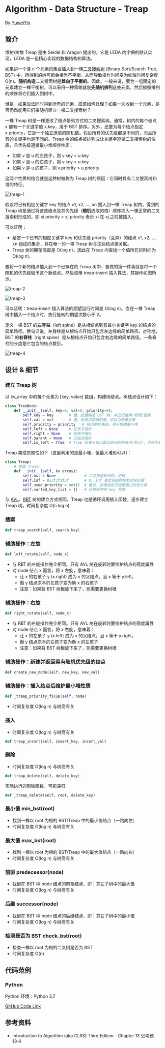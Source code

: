 # Algorithm - Data Structure - Treap

By [YuweiYin](https://yuweiyin.github.io/)

## 简介

堆树/树堆 Treap 是由 Seidel 和 Aragon 提出的。它是 LEDA 内字典的默认实现，LEDA 是一组精心实现的数据结构和算法。

如果讲一个含 n 个元素的集合插入到一棵[二叉搜索树](./binary-search-tree) (Binary Sort/Search Tree, BST) 中，所得到的树可能会相当不平衡，从而导致操作时间变为线性时间复杂度 O(n)。**随机构造**二叉搜索树是**趋向于平衡的**。因此，一般来说，要为一组固定的元素建立一棵平衡树，可以采用一种策略就是**先随机排列**这些元素，然后按照排列的顺序将它们插入到树中。

但是，如果没法同时得到所有的元素，应该如何处理？如果一次收到一个元素，是否仍然能用它们来随机建立一棵二叉搜索树？

一棵 Treap 树是一棵更改了结点排列方式的二叉搜索树。通常，树内的每个结点 x 都有一个关键字值 x.key，用于 BST 排序。另外，还要为每个结点指定 x.priority，它是一个独立选取的随机数。假设所有的优先级都是不同的，而且所有的关键字也是不同的。Treap 树的结点被排列成让关键字遵循二叉搜索树的性质，且优先级遵循最小堆顺序性质：

- 如果 v 是 u 的左孩子，则 v.key < u.key
- 如果 v 是 u 的右孩子，则 v.key > u.key
- 如果 v 是 u 的孩子，则 v.priority > u.priority

这两个性质的结合就是这种树被称为 Treap 树的原因：它同时具有二叉搜索树和堆的特征。

![treap-1](/img/info-technology/algorithm/data-structure/treap-1.png)

假设将已有相应关键字 key 的结点 x1, x2, ..., xn 插入到一棵 Treap 树内，得到的 Treap 树是通过将这些结点及其优先级（**随机**选取的值）顺序插入一棵正常的二叉搜索树形成的，即 xi.priority < xj.priority 表示 xi 在 xj 之前被插入。

可以证明：

- 给定一个已有的相应关键字 key 和优先级 priority（互异）的结点 x1, x2, ..., xn 组成的集合，存在唯一的一棵 Treap 树与这些结点相关联。
- Treap 树的期望高度是 O(log n)，因此在 Treap 内查找一个值所花的时间为 O(log n)。

要将一个新的结点插入到一个已存在的 Treap 树中，要做的第一件事就是将一个随机的优先级赋予这个新结点。然后调用 treap-insert 插入算法，其操作如图所示。

![treap-2](/img/info-technology/algorithm/data-structure/treap-2.png)

![treap-3](/img/info-technology/algorithm/data-structure/treap-3.png)

可以证明：treap-insert 插入算法的期望运行时间是 O(log n)。当在一棵 Treap 树中插入一个结点时，执行旋转的期望次数小于 2。

定义一棵 BST 的**左脊柱**（left spine）是从根结点到有最小关键字 key 的结点的简单路径。换句话说，左脊柱是从根结点开始只包含左边缘的简单路径。对称地，BST 的**右脊柱**（right spine）是从根结点开始只包含右边缘的简单路径。一条脊柱的长度是它包含的结点数目。

![treap-4](/img/info-technology/algorithm/data-structure/treap-4.png)

## 设计 & 细节


### 建立 Treap 树

以 kv_array 中的每个元素为 [key, value] 数组，构建树结点。树结点设计如下：

```python
class TreeNode:
    def __init__(self, key=0, val=0, priority=0):
        self.key = key       # 键，按键构造 BST 树，并进行搜索/增添/删除
        self.val = val       # 值，树结点存储的值，可以为任意对象
        self.priority = priority   # 结点的优先级，用于构建最小堆
        self.left = None     # 左孩子指针
        self.right = None    # 右孩子指针
        self.parent = None   # 父结点指针
        self.is_left = True  # True 则表示自己是父结点的左孩子(默认)，否则为右孩子
```

Treap 类成员属性如下（这里利用的是最小堆，但最大堆也可以）：

```python
class Treap:
    # 构造 Treap
    def __init__(self, kv_array):
        self.bst = None             # 二叉搜索树结构，树根
        self.inf = 0x3f3f3f3f       # 0..inf 是优先级的随机选择范围
        self.used_priority = set()  # 集合，存储当前已经使用过的优先级
        self.sorted_key_list = []   # 已排好序的 key 列表
```

与 [AVL](avl-tree)、[RBT](./red-black-tree) 树的建立方式相同，Treap 也是循环调用插入函数，逐步建立 Treap 树。时间复杂度 O(n log n)

### 搜索

```python
def treap_search(self, search_key)
```

### 辅助操作：左旋

```python
def left_rotate(self, node_x)
```

- 与 RBT 的左旋操作完全相同。只有 AVL 树在旋转时要维护结点的高度属性
- 对 node 结点 x 而言，将 x 左旋，意味着：
    - 让 x 的右孩子 y (x.right) 成为 x 的父结点，且 x 等于 y.left。
    - 而 y 结点原本的左孩子变为新 x 的右孩子
    - 注意：如果将 BST 树根旋下来了，则需要更换树根

### 辅助操作：右旋

```python
def right_rotate(self, node_x)
```

- 与 RBT 的右旋操作完全相同。只有 AVL 树在旋转时要维护结点的高度属性
- 对 node 结点 x 而言，将 x 右旋，意味着：
    - 让 x 的左孩子 y (x.left) 成为 x 的父结点，且 x 等于 y.right。
    - 而 y 结点原本的右孩子变为新 x 的左孩子
    - 注意：如果将 BST 树根旋下来了，则需要更换树根

### 辅助操作：新建并返回具有随机优先级的结点

```python
def create_new_node(self, new_key, new_val)
```

### 辅助操作：插入结点后维护最小堆性质

```python
def _treap_priority_fixup(self, node)
```

- 时间复杂度 O(log n) 与树高有关

### 插入

- 时间复杂度 O(log n) 与树高有关

```python
def treap_insert(self, insert_key, insert_val)
```

### 删除

- 时间复杂度 O(log n) 与树高有关

```python
def treap_delete(self, delete_key)
```

实际执行的删除函数，可能递归

```python
def _treap_delete(self, root, delete_key)
```

### 最小值 min_bst(root)

- 找到一棵以 root 为根的 BST/Treap 中的最小值结点（一路向左）
- 时间复杂度 O(log n) 与树高有关

### 最大值 max_bst(root)

- 找到一棵以 root 为根的 BST/Treap 中的最大值结点（一路向右）
- 时间复杂度 O(log n) 与树高有关

### 前驱 predecessor(node)

- 找到在 BST 中 node 结点的前驱结点，即：其左子树中的最大值
- 时间复杂度 O(log n) 与树高有关

### 后继 successor(node)

- 找到在 BST 中 node 结点的后继结点，即：其右子树中的最小值
- 时间复杂度 O(log n) 与树高有关

### 检测是否为 BST check_bst(root)

- 检查一棵以 root 为根的二叉树是否为 BST
- 时间复杂度 O(n)

## 代码范例

### Python

Python 环境：Python 3.7

[GitHub Code Link](https://github.com/YuweiYin/Code_Play/blob/master/Algorithm-Essence/data-structure/treap.py)

## 参考资料

- Introduction to Algorithm (aka CLRS) Third Edition - Chapter 13 思考题 13-4
